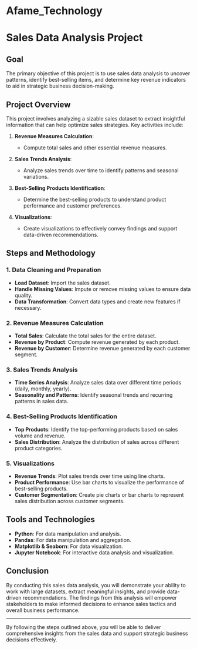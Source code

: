 # Afame_Technology
# Sales Data Analysis Project

## Goal

The primary objective of this project is to use sales data analysis to uncover patterns, identify best-selling items, and determine key revenue indicators to aid in strategic business decision-making.

## Project Overview

This project involves analyzing a sizable sales dataset to extract insightful information that can help optimize sales strategies. Key activities include:

1. **Revenue Measures Calculation**:
   - Compute total sales and other essential revenue measures.
   
2. **Sales Trends Analysis**:
   - Analyze sales trends over time to identify patterns and seasonal variations.
   
3. **Best-Selling Products Identification**:
   - Determine the best-selling products to understand product performance and customer preferences.
   
4. **Visualizations**:
   - Create visualizations to effectively convey findings and support data-driven recommendations.

## Steps and Methodology

### 1. Data Cleaning and Preparation

- **Load Dataset**: Import the sales dataset.
- **Handle Missing Values**: Impute or remove missing values to ensure data quality.
- **Data Transformation**: Convert data types and create new features if necessary.

### 2. Revenue Measures Calculation

- **Total Sales**: Calculate the total sales for the entire dataset.
- **Revenue by Product**: Compute revenue generated by each product.
- **Revenue by Customer**: Determine revenue generated by each customer segment.

### 3. Sales Trends Analysis

- **Time Series Analysis**: Analyze sales data over different time periods (daily, monthly, yearly).
- **Seasonality and Patterns**: Identify seasonal trends and recurring patterns in sales data.

### 4. Best-Selling Products Identification

- **Top Products**: Identify the top-performing products based on sales volume and revenue.
- **Sales Distribution**: Analyze the distribution of sales across different product categories.

### 5. Visualizations

- **Revenue Trends**: Plot sales trends over time using line charts.
- **Product Performance**: Use bar charts to visualize the performance of best-selling products.
- **Customer Segmentation**: Create pie charts or bar charts to represent sales distribution across customer segments.

## Tools and Technologies

- **Python**: For data manipulation and analysis.
- **Pandas**: For data manipulation and aggregation.
- **Matplotlib & Seaborn**: For data visualization.
- **Jupyter Notebook**: For interactive data analysis and visualization.

## Conclusion

By conducting this sales data analysis, you will demonstrate your ability to work with large datasets, extract meaningful insights, and provide data-driven recommendations. The findings from this analysis will empower stakeholders to make informed decisions to enhance sales tactics and overall business performance.

---


By following the steps outlined above, you will be able to deliver comprehensive insights from the sales data and support strategic business decisions effectively.
